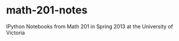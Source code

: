 math-201-notes
==============

IPython Notebooks from Math 201 in Spring 2013 at the University of Victoria
